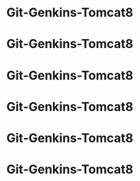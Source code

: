 # Git-Genkins-Tomcat8 
# Git-Genkins-Tomcat8 
# Git-Genkins-Tomcat8 
# Git-Genkins-Tomcat8 
# Git-Genkins-Tomcat8 
# Git-Genkins-Tomcat8 
